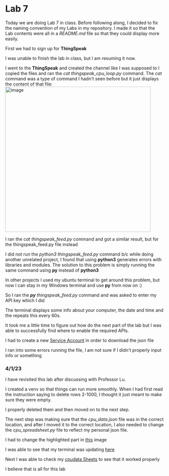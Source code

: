 # Lab 7

Today we are doing Lab 7 in class. Before following along, I decided to fix the naming convention of my Labs in my repository. 
I made it so that the Lab contents were all in a *README.md* file so that they could display more easily.

First we had to sign up for **ThingSpeak**

I was unable to finish the lab in class, but I am resuming it now.

I went to the **ThingSpeak** and created the channel like I was supposed to
I copied the files and ran the *cat thingspeak_cpu_loop.py* command. The *cat* command was a type of command I hadn't seen before but it just displays the content of that file:
<img width="462" alt="image" src="https://user-images.githubusercontent.com/98117974/227787706-fb067a5e-9abb-4db0-873d-356b75b4a2bc.png">

I ran the *cat thingspeak_feed.py* command and got a similar result, but for the thingspeak_feed.py file instead 

I did not run the *python3 thingspeak_feed.py* command b/c while doing another unrelated project, I found that using **python3** generates errors with libraries and modules. The solution to this problem is simply running the same command using **py** instead of **python3**

In other projects I used my ubuntu terminal to get around this problem, but now I can stay in my Windows terminal and use **py** from now on :)

So I ran the *__py__ thingspeak_feed.py* command and was asked to enter my API key which I did

The terminal displays some info about your computer, the date and time and the repeats this every 60s.

It took me a little time to figure out how do the next part of the lab but I was able to successfully find where to enable the required APIs. 

I had to create a new [Service Account](https://console.cloud.google.com/iam-admin/serviceaccounts?project=cpudata-381816) in order to download the json file

I ran into some errors running the file, I am not sure if I didn't properly input info or something

### 4/1/23
I have revisited this lab after discussing with Professor Lu.

I created a venv so that things can run more smoothly. When I had first read the instruction saying to delete rows 2-1000, I thought it just meant to make sure they were empty.

I properly deleted them and then moved on to the next step. 

The next step was making sure that the *cpu_data.json* file was in the correct location, and after I moved it to the correct location, I also needed to change the *cpu_spreadsheet.py* file to reflect my personal json file.

I had to change the highlighted part in [this](https://github.com/jagbata/EE322/blob/main/Lab%207/cpu_spreadsheet_editing.jpg) image

I  was able to see that my terminal was updating [here](https://github.com/jagbata/EE322/blob/main/Lab%207/cpu_spreadsheet_working.jpg)

Next I was able to check my [cpudata Sheets](https://docs.google.com/spreadsheets/d/1k7JH-SSujQpUDKhCvOUAEZ3F_bLpLCOzcXtoilOxX9o/edit?usp=sharing)  to see that it worked properly

I believe that is all for this lab 
